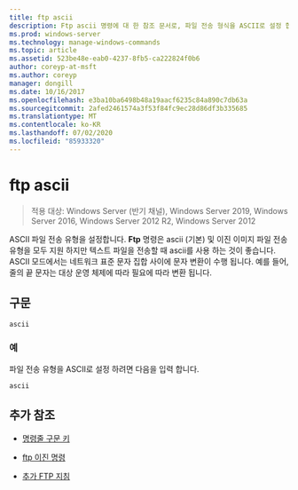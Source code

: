 ```yaml
---
title: ftp ascii
description: Ftp ascii 명령에 대 한 참조 문서로, 파일 전송 형식을 ASCII로 설정 합니다.
ms.prod: windows-server
ms.technology: manage-windows-commands
ms.topic: article
ms.assetid: 523be48e-eab0-4237-8fb5-ca222824f0b6
author: coreyp-at-msft
ms.author: coreyp
manager: dongill
ms.date: 10/16/2017
ms.openlocfilehash: e3ba10ba6498b48a19aacf6235c84a890c7db63a
ms.sourcegitcommit: 2afed2461574a3f53f84fc9ec28d86df3b335685
ms.translationtype: MT
ms.contentlocale: ko-KR
ms.lasthandoff: 07/02/2020
ms.locfileid: "85933320"
---
```

# <a name="ftp-ascii"></a>ftp ascii

> 적용 대상: Windows Server (반기 채널), Windows Server 2019, Windows Server 2016, Windows Server 2012 R2, Windows Server 2012

ASCII 파일 전송 유형을 설정합니다. **Ftp** 명령은 ascii (기본) 및 이진 이미지 파일 전송 유형을 모두 지원 하지만 텍스트 파일을 전송할 때 ascii를 사용 하는 것이 좋습니다. ASCII 모드에서는 네트워크 표준 문자 집합 사이에 문자 변환이 수행 됩니다. 예를 들어, 줄의 끝 문자는 대상 운영 체제에 따라 필요에 따라 변환 됩니다.

## <a name="syntax"></a>구문

```
ascii
```

### <a name="examples"></a>예

파일 전송 유형을 ASCII로 설정 하려면 다음을 입력 합니다.

```
ascii
```

## <a name="additional-references"></a>추가 참조

- [명령줄 구문 키](command-line-syntax-key.md)

- [ftp 이진 명령](ftp-binary.md)

- [추가 FTP 지침](https://docs.microsoft.com/previous-versions/orphan-topics/ws.10/cc756013(v=ws.10))
